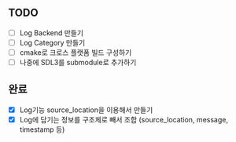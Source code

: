 ## TODO

- [ ] Log Backend 만들기
- [ ] Log Category 만들기
- [ ] cmake로 크로스 플랫폼 빌드 구성하기
- [ ] 나중에 SDL3를 submodule로 추가하기

## 완료
- [x] Log기능 source_location을 이용해서 만들기
- [x] Log에 담기는 정보를 구조체로 빼서 조합 (source_location, message, timestamp 등)
